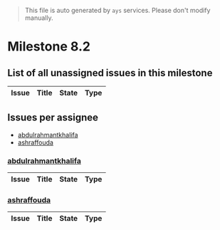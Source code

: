 > This file is auto generated by `ays` services. Please don't modify manually.

# Milestone 8.2

## List of all unassigned issues in this milestone

|Issue|Title|State|Type|
|-----|-----|-----|---|


## Issues per assignee
- [abdulrahmantkhalifa](#abdulrahmantkhalifa)
- [ashraffouda](#ashraffouda)



### [abdulrahmantkhalifa](https://github.com/abdulrahmantkhalifa)

|Issue|Title|State|Type|
|-----|-----|-----|----|


### [ashraffouda](https://github.com/ashraffouda)

|Issue|Title|State|Type|
|-----|-----|-----|----|

